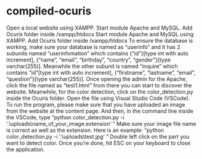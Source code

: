 # compiled-ocuris

Open a local website using XAMPP.
Start module Apache and MySQL.
Add Ocuris folder inside /xampp/htdocs
Start module Apache and MySQL using XAMPP.
Add Ocuris folder inside /xampp/htdocs
To ensure the database is working, make sure your database is named as “userinfo” and it has 2 subunits named “userinfomation” which contains {“id”}[type int with auto increment], {“name”, “email”, “birthday”, “country”, “gender”}[type varchar(255)]. Meanwhile the other subunit is named “inquire” which contains “id”[type int with auto increment], {“firstname”, “lastname”, “email”, “question”}[type varchar(255)].
Once opening the admin for the Apache, click the file named as “test1.html” from there you can start to discover the website.
Meanwhile, for the color detection, click on the color_detection.py inside the Ocuris folder.
Open the file using Visual Studio Code (VSCode).
To run the program, please make sure that you have uploaded an image from the website at the content page.
And then, in the command line inside the VSCode, type “python color_detection.py -i ‘.\uploads\name_of_your_image.extension’ ” Make sure your image file name is correct as well as the extension. Here is an example: “python color_detection.py -i ‘.\uploads\test.jpg’ “
Double left click on the part you want to detect color.
Once you’re done, hit ESC on your keyboard to close the application.
